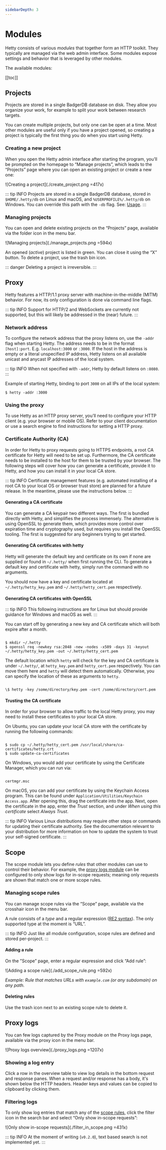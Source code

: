 ```yaml
---
sidebarDepth: 3
---
```


# Modules

Hetty consists of various _modules_ that together form an HTTP toolkit. They
typically are managed via the web admin interface. Some modules expose settings
and behavior that is leveraged by other modules.

The available modules:

[[toc]]

## Projects

Projects are stored in a single BadgerDB database on disk.
They allow you organize your work, for example to split your work between research
targets.

You can create multiple projects, but only one can be open at a time. Most other
modules are useful only if you have a project opened, so creating a project is
typically the first thing you do when you start using Hetty.

### Creating a new project

When you open the Hetty admin interface after starting the program, you’ll be prompted
on the homepage to “Manage projects”, which leads to the “Projects” page where
you can open an existing project or create a new one:

![Creating a project](./create_project.png =417x)

::: tip INFO
Projects are stored in a single BadgerDB database, stored in `$HOME/.hetty/db` on Linux
and macOS, and `%USERPROFILE%/.hetty/db` on Windows. You can override this path with
the `-db` flag. See: [Usage](/guide/getting-started.md#usage).
:::

### Managing projects

You can open and delete existing projects on the “Projects” page, available via
the folder icon in the menu bar.

![Managing projects](./manage_projects.png =594x)

An opened (_active_) project is listed in green. You can close it using the “X”
button. To delete a project, use the trash bin icon.

::: danger
Deleting a project is irreversible.
:::

## Proxy

Hetty features a HTTP/1.1 proxy server with machine-in-the-middle (MITM) behavior.
For now, its only configuration is done via command line flags.

::: tip INFO
Support for HTTP/2 and WebSockets are currently not supported, but this will
likely be addressed in the (near) future.
:::

### Network address

To configure the network address that the proxy listens on, use the `-addr` flag
when starting Hetty. The address needs to be in the format `[host]:port`. E.g.
`localhost:3000` or `:3000`. If the host in the address is empty or a literal
unspecified IP address, Hetty listens on all available unicast and anycast IP
addresses of the local system.

::: tip INFO
When not specified with `-addr`, Hetty by default listens on `:8080`.
:::

Example of starting Hetty, binding to port `3000` on all IPs of the local system:

```
$ hetty -addr :3000
```

### Using the proxy

To use Hetty as an HTTP proxy server, you’ll need to configure your HTTP client (e.g.
your browser or mobile OS). Refer to your client documentation or use a search
engine to find instructions for setting a HTTP proxy.

### Certificate Authority (CA)

In order for Hetty to proxy requests going to HTTPS endpoints, a root CA certificate for
Hetty will need to be set up. Furthermore, the CA certificate needs to be
installed to the host for them to be trusted by your browser. The following steps
will cover how you can generate a certificate, provide it to Hetty, and how
you can install it in your local CA store.

::: tip INFO
Certificate management features (e.g. automated installing of a root CA to your local
OS or browser trust store) are planned for a future release. In the meantime, please
use the instructions below.
:::

#### Generating a CA certificate

You can generate a CA keypair two different ways. The first is bundled directly
with Hetty, and simplifies the process immensely. The alternative is using OpenSSL
to generate them, which provides more control over expiration time and cryptography
used, but requires you install the OpenSSL tooling. The first is suggested for any
beginners trying to get started.

#### Generating CA certificates with hetty

Hetty will generate the default key and certificate on its own if none are supplied
or found in `~/.hetty/` when first running the CLI. To generate a default key and
certificate with hetty, simply run the command with no arguments.

You should now have a key and certificate located at `~/.hetty/hetty_key.pem` and
`~/.hetty/hetty_cert.pem` respectively.

#### Generating CA certificates with OpenSSL

::: tip INFO
This following instructions are for Linux but should provide guidance for Windows
and macOS as well.
:::

You can start off by generating a new key and CA certificate which will both expire
after a month.

```

$ mkdir ~/.hetty
$ openssl req -newkey rsa:2048 -new -nodes -x509 -days 31 -keyout ~/.hetty/hetty_key.pem -out ~/.hetty/hetty_cert.pem

```

The default location which `hetty` will check for the key and CA certificate is under
`~/.hetty/`, at `hetty_key.pem` and `hetty_cert.pem` respectively. You can move them
here and `hetty` will detect them automatically. Otherwise, you can specify the
location of these as arguments to `hetty`.

```

\$ hetty -key /some/directory/key.pem -cert /some/directory/cert.pem

```

#### Trusting the CA certificate

In order for your browser to allow traffic to the local Hetty proxy, you may need
to install these certificates to your local CA store.

On Ubuntu, you can update your local CA store with the certificate by running the
following commands:

```

$ sudo cp ~/.hetty/hetty_cert.pem /usr/local/share/ca-certificates/hetty.crt
$ sudo update-ca-certificates

```

On Windows, you would add your certificate by using the Certificate Manager,
which you can run via:

```

certmgr.msc

```

On macOS, you can add your certificate by using the Keychain Access program. This
can be found under `Application/Utilities/Keychain Access.app`. After opening this,
drag the certificate into the app. Next, open the certificate in the app, enter the
_Trust_ section, and under _When using this certificate_ select _Always Trust_.

::: tip INFO
Various Linux distributions may require other steps or commands for updating
their certificate authority. See the documentation relevant to your distribution for
more information on how to update the system to trust your self-signed certificate.
:::

## Scope

The scope module lets you define _rules_ that other modules can use to control
their behavior. For example, the [proxy logs module](#proxy-logs) can be configured to only
show logs for in-scope requests; meaning only requests are shown that match one
or more scope rules.

### Managing scope rules

You can manage scope rules via the “Scope” page, available via the crosshair icon
in the menu bar.

A rule consists of a _type_ and a regular expression ([RE2 syntax](https://github.com/google/re2/wiki/Syntax)).
The only supported type at the moment is “URL”.

::: tip INFO
Just like all module configuration, scope rules are defined and stored per-project.
:::

#### Adding a rule

On the ”Scope” page, enter a regular expression and click “Add rule”:

![Adding a scope rule](./add_scope_rule.png =592x)

_Example: Rule that matches URLs with `example.com` (or any subdomain) on any path._

#### Deleting rules

Use the trash icon next to an existing scope rule to delete it.

## Proxy logs

You can few logs captured by the Proxy module on the Proxy logs page, available
via the proxy icon in the menu bar.

![Proxy logs overview](./proxy_logs.png =1207x)

### Showing a log entry

Click a row in the overview table to view log details in the bottom request and
response panes. When a request and/or response has a body, it's shown below the
HTTP headers. Header keys and values can be copied to clipboard by clicking them.

### Filtering logs

To only show log entries that match any of the [scope rules](#scope), click the
filter icon in the search bar and select “Only show in-scope requests”:

![Only show in-scope requests](./filter_in_scope.png =431x)

::: tip INFO
At the moment of writing (`v0.2.0`), text based search is not implemented yet.
:::
